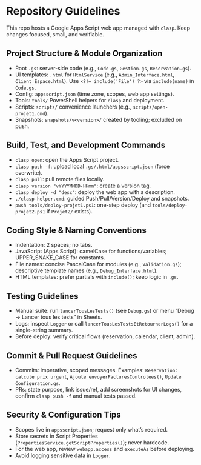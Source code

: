 # Repository Guidelines

This repo hosts a Google Apps Script web app managed with `clasp`. Keep changes focused, small, and verifiable.

## Project Structure & Module Organization
- Root `.gs`: server-side code (e.g., `Code.gs`, `Gestion.gs`, `Reservation.gs`).
- UI templates: `.html` for `HtmlService` (e.g., `Admin_Interface.html`, `Client_Espace.html`). Use `<?!= include('File') ?>` via `include(name)` in `Code.gs`.
- Config: `appsscript.json` (time zone, scopes, web app settings).
- Tools: `tools/` PowerShell helpers for `clasp` and deployment.
- Scripts: `scripts/` convenience launchers (e.g., `scripts/open-projet1.cmd`).
- Snapshots: `snapshots/v<version>/` created by tooling; excluded on push.

## Build, Test, and Development Commands
- `clasp open`: open the Apps Script project.
- `clasp push -f`: upload local `.gs/.html/appsscript.json` (force overwrite).
- `clasp pull`: pull remote files locally.
- `clasp version "vYYYYMMDD-HHmm"`: create a version tag.
- `clasp deploy -d "desc"`: deploy the web app with a description.
- `./clasp-helper.cmd`: guided Push/Pull/Version/Deploy and snapshots.
- `pwsh tools/deploy-projet1.ps1`: one-step deploy (and `tools/deploy-projet2.ps1` if `Projet2/` exists).

## Coding Style & Naming Conventions
- Indentation: 2 spaces; no tabs.
- JavaScript (Apps Script): camelCase for functions/variables; UPPER_SNAKE_CASE for constants.
- File names: concise PascalCase for modules (e.g., `Validation.gs`); descriptive template names (e.g., `Debug_Interface.html`).
- HTML templates: prefer partials with `include()`; keep logic in `.gs`.

## Testing Guidelines
- Manual suite: run `lancerTousLesTests()` (see `Debug.gs`) or menu “Debug → Lancer tous les tests” in Sheets.
- Logs: inspect `Logger` or call `lancerTousLesTestsEtRetournerLogs()` for a single-string summary.
- Before deploy: verify critical flows (reservation, calendar, client, admin).

## Commit & Pull Request Guidelines
- Commits: imperative, scoped messages. Examples: `Reservation: calcule prix urgent`, `Ajoute envoyerFacturesControlees()`, `Update Configuration.gs`.
- PRs: state purpose, link issue/ref, add screenshots for UI changes, confirm `clasp push -f` and manual tests passed.

## Security & Configuration Tips
- Scopes live in `appsscript.json`; request only what’s required.
- Store secrets in Script Properties (`PropertiesService.getScriptProperties()`); never hardcode.
- For the web app, review `webapp.access` and `executeAs` before deploying.
- Avoid logging sensitive data in `Logger`.


